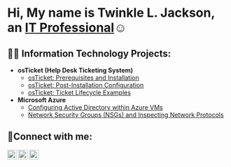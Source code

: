 <h1>Hi, My name is Twinkle L. Jackson, an <a href="https://linkedin.com/in/twinkle-jackson">IT Professional</a>☺</h1>

<h2>👨‍💻 Information Technology Projects:</h2>

- <b>osTicket (Help Desk Ticketing System)</b>
  - [osTicket: Prerequisites and Installation](https://github.com/txa0493/osticket-prereqs)
  - [osTicket: Post-Installation Configuration](https://github.com/txa0493/post-install-config)
  - [osTicket: Ticket Lifecycle Examples](https://github.com/txa0493/ticket-lifecycle)
- <b>Microsoft Azure</b>
  - [Configuring Active Directory within Azure VMs](https://github.com/txa0493/configure-ad)
  - [Network Security Groups (NSGs) and Inspecting Network Protocols](https://github.com/txa0493/azure-network-protocols)

<h2>🤳Connect with me:</h2>

[<img align="left" alt="Twinkle | Twitter" width="22px" src="https://cdn.jsdelivr.net/npm/simple-icons@v3/icons/twitter.svg" />][twitter]
[<img align="left" alt="Twinkle | LinkedIn" width="22px" src="https://cdn.jsdelivr.net/npm/simple-icons@v3/icons/linkedin.svg" />][linkedin]
[<img align="left" alt="Twinkle | Instagram" width="22px" src="https://cdn.jsdelivr.net/npm/simple-icons@v3/icons/instagram.svg" />][instagram]

[twitter]: https://twitter.com/@twinklearcher
[instagram]: https://www.instagram.com/t_w_i_n_k_l._e
[linkedin]: https://linkedin.com/in/twinkle-jackson

